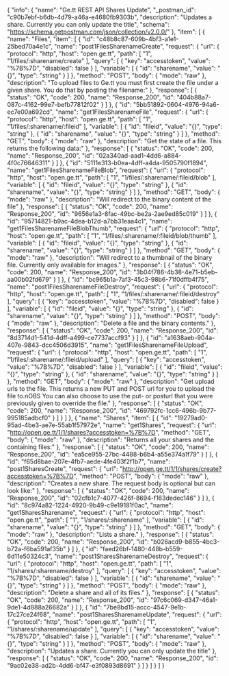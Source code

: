 {
  "info": {
    "name": "Ge.tt  REST API Shares Update",
    "_postman_id": "c90b7ebf-b6db-4d79-a46a-e4680fb9303b",
    "description": "Updates a share. Currently you can only update the title",
    "schema": "https://schema.getpostman.com/json/collection/v2.0.0/"
  },
  "item": [
    {
      "name": "Files",
      "item": [
        {
          "id": "c48b8c87-609b-4bf3-a1e1-25bed70a4e1c",
          "name": "post1FilesSharenameCreate",
          "request": {
            "url": {
              "protocol": "http",
              "host": "open.ge.tt",
              "path": [
                "1",
                "1/files/:sharename/create"
              ],
              "query": [
                {
                  "key": "accesstoken",
                  "value": "%7B%7D",
                  "disabled": false
                }
              ],
              "variable": [
                {
                  "id": "sharename",
                  "value": "{}",
                  "type": "string"
                }
              ]
            },
            "method": "POST",
            "body": {
              "mode": "raw"
            },
            "description": "To upload files to Ge.tt you must first create the file under a given share. You do that by posting the filename:"
          },
          "response": [
            {
              "status": "OK",
              "code": 200,
              "name": "Response_200",
              "id": "404b88a7-087c-4162-99e7-befb77812f02"
            }
          ]
        },
        {
          "id": "5bb51892-0604-4976-94a6-ec7e00a692cd",
          "name": "get1FilesSharenameFile",
          "request": {
            "url": {
              "protocol": "http",
              "host": "open.ge.tt",
              "path": [
                "1",
                "1/files/:sharename/:fileid"
              ],
              "variable": [
                {
                  "id": "fileid",
                  "value": "{}",
                  "type": "string"
                },
                {
                  "id": "sharename",
                  "value": "{}",
                  "type": "string"
                }
              ]
            },
            "method": "GET",
            "body": {
              "mode": "raw"
            },
            "description": "Get the state of a file. This returns the following data:"
          },
          "response": [
            {
              "status": "OK",
              "code": 200,
              "name": "Response_200",
              "id": "02a340ad-aad1-4dd6-a884-4f0c76646311"
            }
          ]
        },
        {
          "id": "5111e313-b0ea-4dff-a4da-9505790f1894",
          "name": "get1FilesSharenameFileBlob",
          "request": {
            "url": {
              "protocol": "http",
              "host": "open.ge.tt",
              "path": [
                "1",
                "1/files/:sharename/:fileid/blob"
              ],
              "variable": [
                {
                  "id": "fileid",
                  "value": "{}",
                  "type": "string"
                },
                {
                  "id": "sharename",
                  "value": "{}",
                  "type": "string"
                }
              ]
            },
            "method": "GET",
            "body": {
              "mode": "raw"
            },
            "description": "Will redirect to the binary content of the file"
          },
          "response": [
            {
              "status": "OK",
              "code": 200,
              "name": "Response_200",
              "id": "9656e1a3-8fac-49bc-be2a-2ae9ed85c019"
            }
          ]
        },
        {
          "id": "95714821-b9ac-4dea-b12d-a7bb31eaa4c1",
          "name": "get1FilesSharenameFileBlobThumb",
          "request": {
            "url": {
              "protocol": "http",
              "host": "open.ge.tt",
              "path": [
                "1",
                "1/files/:sharename/:fileid/blob/thumb"
              ],
              "variable": [
                {
                  "id": "fileid",
                  "value": "{}",
                  "type": "string"
                },
                {
                  "id": "sharename",
                  "value": "{}",
                  "type": "string"
                }
              ]
            },
            "method": "GET",
            "body": {
              "mode": "raw"
            },
            "description": "Will redirect to a thumbnail of the binary file. Currently only available for images."
          },
          "response": [
            {
              "status": "OK",
              "code": 200,
              "name": "Response_200",
              "id": "3b04f786-4b38-4e71-b5eb-aa00b02fd679"
            }
          ]
        },
        {
          "id": "bc965b1a-7af3-45c3-98b6-71f0dffb4f75",
          "name": "post1FilesSharenameFileDestroy",
          "request": {
            "url": {
              "protocol": "http",
              "host": "open.ge.tt",
              "path": [
                "1",
                "1/files/:sharename/:fileid/destroy"
              ],
              "query": [
                {
                  "key": "accesstoken",
                  "value": "%7B%7D",
                  "disabled": false
                }
              ],
              "variable": [
                {
                  "id": "fileid",
                  "value": "{}",
                  "type": "string"
                },
                {
                  "id": "sharename",
                  "value": "{}",
                  "type": "string"
                }
              ]
            },
            "method": "POST",
            "body": {
              "mode": "raw"
            },
            "description": "Delete a file and the binary contents."
          },
          "response": [
            {
              "status": "OK",
              "code": 200,
              "name": "Response_200",
              "id": "8d3714d1-541d-4dff-a499-ce7737accf93"
            }
          ]
        },
        {
          "id": "a1638aeb-904a-407e-9843-dcc4506d3915",
          "name": "get1FilesSharenameFileUpload",
          "request": {
            "url": {
              "protocol": "http",
              "host": "open.ge.tt",
              "path": [
                "1",
                "1/files/:sharename/:fileid/upload"
              ],
              "query": [
                {
                  "key": "accesstoken",
                  "value": "%7B%7D",
                  "disabled": false
                }
              ],
              "variable": [
                {
                  "id": "fileid",
                  "value": "{}",
                  "type": "string"
                },
                {
                  "id": "sharename",
                  "value": "{}",
                  "type": "string"
                }
              ]
            },
            "method": "GET",
            "body": {
              "mode": "raw"
            },
            "description": "Get upload urls to the file. This returns a new PUT and POST url for you to upload the file to.nOBS You can also choose to use the put- or posturl that you were previously given to override the file."
          },
          "response": [
            {
              "status": "OK",
              "code": 200,
              "name": "Response_200",
              "id": "469792fc-1cc6-496b-9b77-995185adbcf0"
            }
          ]
        }
      ]
    },
    {
      "name": "Shares",
      "item": [
        {
          "id": "19279ad0-95ad-4be3-ae7e-55ab1f57972e",
          "name": "get1Shares",
          "request": {
            "url": "http://open.ge.tt/1/1/shares?accesstoken=%7B%7D",
            "method": "GET",
            "body": {
              "mode": "raw"
            },
            "description": "Returns all your shares and the containing files:"
          },
          "response": [
            {
              "status": "OK",
              "code": 200,
              "name": "Response_200",
              "id": "ea5ce955-27bc-4488-b6b4-a55e374a1f79"
            }
          ]
        },
        {
          "id": "f65d8bae-207e-4fb7-aede-4fe403f2f1b7",
          "name": "post1SharesCreate",
          "request": {
            "url": "http://open.ge.tt/1/1/shares/create?accesstoken=%7B%7D",
            "method": "POST",
            "body": {
              "mode": "raw"
            },
            "description": "Creates a new share. The request body is optional but can look like:"
          },
          "response": [
            {
              "status": "OK",
              "code": 200,
              "name": "Response_200",
              "id": "02cfb1c7-4077-426f-8694-f163dedec146"
            }
          ]
        },
        {
          "id": "8c974a82-1224-4920-9b49-c9e19181f0ac",
          "name": "get1SharesSharename",
          "request": {
            "url": {
              "protocol": "http",
              "host": "open.ge.tt",
              "path": [
                "1",
                "1/shares/:sharename"
              ],
              "variable": [
                {
                  "id": "sharename",
                  "value": "{}",
                  "type": "string"
                }
              ]
            },
            "method": "GET",
            "body": {
              "mode": "raw"
            },
            "description": "Lists a share."
          },
          "response": [
            {
              "status": "OK",
              "code": 200,
              "name": "Response_200",
              "id": "b026acd9-b855-4bc3-b72a-f6ba591af35b"
            }
          ]
        },
        {
          "id": "faed26bf-1480-448b-b559-6d11e50324c3",
          "name": "post1SharesSharenameDestroy",
          "request": {
            "url": {
              "protocol": "http",
              "host": "open.ge.tt",
              "path": [
                "1",
                "1/shares/:sharename/destroy"
              ],
              "query": [
                {
                  "key": "accesstoken",
                  "value": "%7B%7D",
                  "disabled": false
                }
              ],
              "variable": [
                {
                  "id": "sharename",
                  "value": "{}",
                  "type": "string"
                }
              ]
            },
            "method": "POST",
            "body": {
              "mode": "raw"
            },
            "description": "Delete a share and all of its files."
          },
          "response": [
            {
              "status": "OK",
              "code": 200,
              "name": "Response_200",
              "id": "97c6c069-d347-46a1-9de1-4d888a26682a"
            }
          ]
        },
        {
          "id": "7be8bd15-accc-4547-9e1b-17c27ce24f68",
          "name": "post1SharesSharenameUpdate",
          "request": {
            "url": {
              "protocol": "http",
              "host": "open.ge.tt",
              "path": [
                "1",
                "1/shares/:sharename/update"
              ],
              "query": [
                {
                  "key": "accesstoken",
                  "value": "%7B%7D",
                  "disabled": false
                }
              ],
              "variable": [
                {
                  "id": "sharename",
                  "value": "{}",
                  "type": "string"
                }
              ]
            },
            "method": "POST",
            "body": {
              "mode": "raw"
            },
            "description": "Updates a share. Currently you can only update the title"
          },
          "response": [
            {
              "status": "OK",
              "code": 200,
              "name": "Response_200",
              "id": "9ac02e38-ad2b-4dd6-bf47-e3f0893d8691"
            }
          ]
        }
      ]
    }
  ]
}